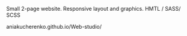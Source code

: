 Small 2-page website.
Responsive layout and graphics.
HMTL / SASS/ SCSS

aniakucherenko.github.io/Web-studio/
